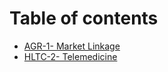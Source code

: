 # Table of contents

* [AGR-1- Market Linkage](README.md)
* [HLTC-2- Telemedicine](hltc-2-telemedicine.md)
